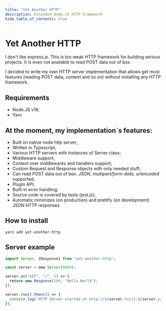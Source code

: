 ```yaml
---
title: "Yet Another HTTP"
description: Extended Node.JS HTTP Framework
hide_table_of_contents: true
---
```


# Yet Another HTTP

I don't like express.js. This is too weak HTTP framework for building serious projects. It is even not available to read
POST data out of box.

I decided to write my own HTTP server implementation that allows get most features (reading POST data, context and so
on) without installing any HTTP framework.

## Requirements

- Node.JS v18;
- Yarn

## At the moment, my implementation\`s features:

* Built on native node http server;
* Written in Typescript;
* Various HTTP servers with instances of Server class;
* Middleware support;
* Context over middlewares and handlers support;
* Custom Request and Response objects with only needed stuff;
* Can read POST data out of box. _JSON_, _multipart/form-data_, _urlencoded_ supported;
* Plugin API;
* Built-in error handling;
* Source code is covered by tests (jest.js);
* Automatic minimizes (on production) and prettify (on development) JSON HTTP responses

## How to install

`yarn add yet-another-http`

## Server example

```typescript
import Server, {Response} from "yet-another-http";

const server = new Server(8000);

server.on("GET", "/", () => {
  return new Response(200, "Hello World");
});

server.run().then(() => {
  console.log(`HTTP Server started at http://${server.host}:${server.port}`);
});
```
